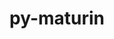---
title: "py-maturin"
layout: cache
categories: [package, develop-2025-02-09]
meta: {"versions": ["1.8.2"], "compilers": ["gcc@=11.1.0", "gcc@=11.4.0", "gcc@=13.2.0", "gcc@=7.5.0"], "oss": ["ubuntu18.04", "ubuntu20.04", "ubuntu22.04", "ubuntu24.04"], "platforms": ["linux"], "targets": ["aarch64", "neoverse_v2", "x86_64_v3"], "stacks": ["data-vis-sdk", "e4s", "e4s-neoverse-v2", "ml-linux-aarch64-cpu", "ml-linux-aarch64-cuda", "ml-linux-x86_64-cpu", "ml-linux-x86_64-cuda", "ml-linux-x86_64-rocm", "radiuss", "root"], "num_specs": 18, "num_specs_by_stack": {"root": 18, "radiuss": 2, "data-vis-sdk": 1, "e4s-neoverse-v2": 3, "e4s": 6, "ml-linux-aarch64-cpu": 3, "ml-linux-aarch64-cuda": 3, "ml-linux-x86_64-cuda": 3, "ml-linux-x86_64-cpu": 3, "ml-linux-x86_64-rocm": 1}}
spec_details: [{"hash": "z6fl6y2gtzajwbkye6bwlo4psa22z6u3", "compiler": "gcc@=7.5.0", "versions": ["1.8.2"], "os": "ubuntu18.04", "platform": "linux", "target": "x86_64_v3", "variants": ["build_system=python_pip"], "stacks": ["root", "radiuss"], "size": "-", "tarball": "https://binaries.spack.io/develop-2025-02-09/build_cache/linux-ubuntu18.04-x86_64_v3/gcc-7.5.0/py-maturin-1.8.2/linux-ubuntu18.04-x86_64_v3-gcc-7.5.0-py-maturin-1.8.2-z6fl6y2gtzajwbkye6bwlo4psa22z6u3.spack"}, {"hash": "mubn2edq5nrmaaw6r452jryc5g3d4peb", "compiler": "gcc@=7.5.0", "versions": ["1.8.2"], "os": "ubuntu18.04", "platform": "linux", "target": "x86_64_v3", "variants": ["build_system=python_pip"], "stacks": ["root", "radiuss"], "size": "-", "tarball": "https://binaries.spack.io/develop-2025-02-09/build_cache/linux-ubuntu18.04-x86_64_v3/gcc-7.5.0/py-maturin-1.8.2/linux-ubuntu18.04-x86_64_v3-gcc-7.5.0-py-maturin-1.8.2-mubn2edq5nrmaaw6r452jryc5g3d4peb.spack"}, {"hash": "h7ovzz3fjf2f75bhmsksx6wuw4r2ekar", "compiler": "gcc@=11.1.0", "versions": ["1.8.2"], "os": "ubuntu20.04", "platform": "linux", "target": "x86_64_v3", "variants": ["build_system=python_pip"], "stacks": ["root", "data-vis-sdk"], "size": "-", "tarball": "https://binaries.spack.io/develop-2025-02-09/build_cache/linux-ubuntu20.04-x86_64_v3/gcc-11.1.0/py-maturin-1.8.2/linux-ubuntu20.04-x86_64_v3-gcc-11.1.0-py-maturin-1.8.2-h7ovzz3fjf2f75bhmsksx6wuw4r2ekar.spack"}, {"hash": "djxaot666v22u536uu36tptx5zvkltv3", "compiler": "gcc@=11.4.0", "versions": ["1.8.2"], "os": "ubuntu22.04", "platform": "linux", "target": "neoverse_v2", "variants": ["build_system=python_pip"], "stacks": ["root", "e4s-neoverse-v2"], "size": "-", "tarball": "https://binaries.spack.io/develop-2025-02-09/build_cache/linux-ubuntu22.04-neoverse_v2/gcc-11.4.0/py-maturin-1.8.2/linux-ubuntu22.04-neoverse_v2-gcc-11.4.0-py-maturin-1.8.2-djxaot666v22u536uu36tptx5zvkltv3.spack"}, {"hash": "ze2gsfkkdk5wg3tjxlb5m5tyljixmcij", "compiler": "gcc@=11.4.0", "versions": ["1.8.2"], "os": "ubuntu22.04", "platform": "linux", "target": "neoverse_v2", "variants": ["build_system=python_pip"], "stacks": ["root", "e4s-neoverse-v2"], "size": "-", "tarball": "https://binaries.spack.io/develop-2025-02-09/build_cache/linux-ubuntu22.04-neoverse_v2/gcc-11.4.0/py-maturin-1.8.2/linux-ubuntu22.04-neoverse_v2-gcc-11.4.0-py-maturin-1.8.2-ze2gsfkkdk5wg3tjxlb5m5tyljixmcij.spack"}, {"hash": "w5a6r5d63rvyfdkv2pfivdweqdz7cq7h", "compiler": "gcc@=11.4.0", "versions": ["1.8.2"], "os": "ubuntu22.04", "platform": "linux", "target": "neoverse_v2", "variants": ["build_system=python_pip"], "stacks": ["root", "e4s-neoverse-v2"], "size": "-", "tarball": "https://binaries.spack.io/develop-2025-02-09/build_cache/linux-ubuntu22.04-neoverse_v2/gcc-11.4.0/py-maturin-1.8.2/linux-ubuntu22.04-neoverse_v2-gcc-11.4.0-py-maturin-1.8.2-w5a6r5d63rvyfdkv2pfivdweqdz7cq7h.spack"}, {"hash": "h6llvwahw4tyv7zljie2d45usfkahwdg", "compiler": "gcc@=11.4.0", "versions": ["1.8.2"], "os": "ubuntu22.04", "platform": "linux", "target": "x86_64_v3", "variants": ["build_system=python_pip"], "stacks": ["root", "e4s"], "size": "-", "tarball": "https://binaries.spack.io/develop-2025-02-09/build_cache/linux-ubuntu22.04-x86_64_v3/gcc-11.4.0/py-maturin-1.8.2/linux-ubuntu22.04-x86_64_v3-gcc-11.4.0-py-maturin-1.8.2-h6llvwahw4tyv7zljie2d45usfkahwdg.spack"}, {"hash": "knh4wdtc4ttidiqsftj3t375uodf43wy", "compiler": "gcc@=11.4.0", "versions": ["1.8.2"], "os": "ubuntu22.04", "platform": "linux", "target": "x86_64_v3", "variants": ["build_system=python_pip"], "stacks": ["root", "e4s"], "size": "-", "tarball": "https://binaries.spack.io/develop-2025-02-09/build_cache/linux-ubuntu22.04-x86_64_v3/gcc-11.4.0/py-maturin-1.8.2/linux-ubuntu22.04-x86_64_v3-gcc-11.4.0-py-maturin-1.8.2-knh4wdtc4ttidiqsftj3t375uodf43wy.spack"}, {"hash": "cv7pzxdowxrfctt6k77kkumnw3tpi2kr", "compiler": "gcc@=11.4.0", "versions": ["1.8.2"], "os": "ubuntu22.04", "platform": "linux", "target": "x86_64_v3", "variants": ["build_system=python_pip"], "stacks": ["root", "e4s"], "size": "-", "tarball": "https://binaries.spack.io/develop-2025-02-09/build_cache/linux-ubuntu22.04-x86_64_v3/gcc-11.4.0/py-maturin-1.8.2/linux-ubuntu22.04-x86_64_v3-gcc-11.4.0-py-maturin-1.8.2-cv7pzxdowxrfctt6k77kkumnw3tpi2kr.spack"}, {"hash": "2zfms5u2zgu7hukoqoj7gstyqnjbpa6b", "compiler": "gcc@=11.4.0", "versions": ["1.8.2"], "os": "ubuntu22.04", "platform": "linux", "target": "x86_64_v3", "variants": ["build_system=python_pip"], "stacks": ["root", "e4s"], "size": "-", "tarball": "https://binaries.spack.io/develop-2025-02-09/build_cache/linux-ubuntu22.04-x86_64_v3/gcc-11.4.0/py-maturin-1.8.2/linux-ubuntu22.04-x86_64_v3-gcc-11.4.0-py-maturin-1.8.2-2zfms5u2zgu7hukoqoj7gstyqnjbpa6b.spack"}, {"hash": "4i6yjurgooajtgjdo26sp5z7d7fubmiq", "compiler": "gcc@=11.4.0", "versions": ["1.8.2"], "os": "ubuntu22.04", "platform": "linux", "target": "x86_64_v3", "variants": ["build_system=python_pip"], "stacks": ["root", "e4s"], "size": "-", "tarball": "https://binaries.spack.io/develop-2025-02-09/build_cache/linux-ubuntu22.04-x86_64_v3/gcc-11.4.0/py-maturin-1.8.2/linux-ubuntu22.04-x86_64_v3-gcc-11.4.0-py-maturin-1.8.2-4i6yjurgooajtgjdo26sp5z7d7fubmiq.spack"}, {"hash": "pd3te7wddlqrrtrccp5woengso7ualvj", "compiler": "gcc@=11.4.0", "versions": ["1.8.2"], "os": "ubuntu22.04", "platform": "linux", "target": "x86_64_v3", "variants": ["build_system=python_pip"], "stacks": ["root", "e4s"], "size": "-", "tarball": "https://binaries.spack.io/develop-2025-02-09/build_cache/linux-ubuntu22.04-x86_64_v3/gcc-11.4.0/py-maturin-1.8.2/linux-ubuntu22.04-x86_64_v3-gcc-11.4.0-py-maturin-1.8.2-pd3te7wddlqrrtrccp5woengso7ualvj.spack"}, {"hash": "gmtwbhpsvdrjmn4nnjcerm4eivqijuog", "compiler": "gcc@=13.2.0", "versions": ["1.8.2"], "os": "ubuntu24.04", "platform": "linux", "target": "aarch64", "variants": ["build_system=python_pip"], "stacks": ["ml-linux-aarch64-cpu", "root", "ml-linux-aarch64-cuda"], "size": "-", "tarball": "https://binaries.spack.io/develop-2025-02-09/build_cache/linux-ubuntu24.04-aarch64/gcc-13.2.0/py-maturin-1.8.2/linux-ubuntu24.04-aarch64-gcc-13.2.0-py-maturin-1.8.2-gmtwbhpsvdrjmn4nnjcerm4eivqijuog.spack"}, {"hash": "jtchyqvz6szy5g5xzec4md7hd7i7u7lx", "compiler": "gcc@=13.2.0", "versions": ["1.8.2"], "os": "ubuntu24.04", "platform": "linux", "target": "aarch64", "variants": ["build_system=python_pip"], "stacks": ["ml-linux-aarch64-cpu", "root", "ml-linux-aarch64-cuda"], "size": "-", "tarball": "https://binaries.spack.io/develop-2025-02-09/build_cache/linux-ubuntu24.04-aarch64/gcc-13.2.0/py-maturin-1.8.2/linux-ubuntu24.04-aarch64-gcc-13.2.0-py-maturin-1.8.2-jtchyqvz6szy5g5xzec4md7hd7i7u7lx.spack"}, {"hash": "dmxvnv5tn4a2plm42zp7b4ovheb2x6ch", "compiler": "gcc@=13.2.0", "versions": ["1.8.2"], "os": "ubuntu24.04", "platform": "linux", "target": "aarch64", "variants": ["build_system=python_pip"], "stacks": ["ml-linux-aarch64-cpu", "root", "ml-linux-aarch64-cuda"], "size": "-", "tarball": "https://binaries.spack.io/develop-2025-02-09/build_cache/linux-ubuntu24.04-aarch64/gcc-13.2.0/py-maturin-1.8.2/linux-ubuntu24.04-aarch64-gcc-13.2.0-py-maturin-1.8.2-dmxvnv5tn4a2plm42zp7b4ovheb2x6ch.spack"}, {"hash": "ehn3eeiuz2suy3cb77cnorzsmaq54z4q", "compiler": "gcc@=13.2.0", "versions": ["1.8.2"], "os": "ubuntu24.04", "platform": "linux", "target": "x86_64_v3", "variants": ["build_system=python_pip"], "stacks": ["root", "ml-linux-x86_64-cuda", "ml-linux-x86_64-cpu"], "size": "-", "tarball": "https://binaries.spack.io/develop-2025-02-09/build_cache/linux-ubuntu24.04-x86_64_v3/gcc-13.2.0/py-maturin-1.8.2/linux-ubuntu24.04-x86_64_v3-gcc-13.2.0-py-maturin-1.8.2-ehn3eeiuz2suy3cb77cnorzsmaq54z4q.spack"}, {"hash": "ykdiqe3isnrr3rh6up4fqileyiy7gt2b", "compiler": "gcc@=13.2.0", "versions": ["1.8.2"], "os": "ubuntu24.04", "platform": "linux", "target": "x86_64_v3", "variants": ["build_system=python_pip"], "stacks": ["root", "ml-linux-x86_64-cuda", "ml-linux-x86_64-cpu"], "size": "-", "tarball": "https://binaries.spack.io/develop-2025-02-09/build_cache/linux-ubuntu24.04-x86_64_v3/gcc-13.2.0/py-maturin-1.8.2/linux-ubuntu24.04-x86_64_v3-gcc-13.2.0-py-maturin-1.8.2-ykdiqe3isnrr3rh6up4fqileyiy7gt2b.spack"}, {"hash": "crqza6s22gumrhp7yezhm4oufvcyg3j4", "compiler": "gcc@=13.2.0", "versions": ["1.8.2"], "os": "ubuntu24.04", "platform": "linux", "target": "x86_64_v3", "variants": ["build_system=python_pip"], "stacks": ["root", "ml-linux-x86_64-rocm", "ml-linux-x86_64-cuda", "ml-linux-x86_64-cpu"], "size": "-", "tarball": "https://binaries.spack.io/develop-2025-02-09/build_cache/linux-ubuntu24.04-x86_64_v3/gcc-13.2.0/py-maturin-1.8.2/linux-ubuntu24.04-x86_64_v3-gcc-13.2.0-py-maturin-1.8.2-crqza6s22gumrhp7yezhm4oufvcyg3j4.spack"}]
---